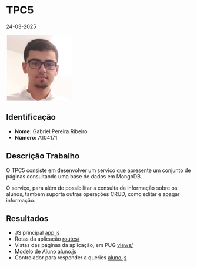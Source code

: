 # TPC5

24-03-2025

![](../images/author.png)

## Identificação

- **Nome:** Gabriel Pereira Ribeiro
- **Número:** A104171

## Descrição Trabalho

O TPC5 consiste em desenvolver um serviço que apresente um conjunto de páginas consultando uma base de dados em MongoDB.

O serviço, para além de possibilitar a consulta da informação sobre os alunos, também suporta outras operações CRUD, como editar e apagar informação.

## Resultados

- JS principal [app.js](https://github.com/gabrielRibeir0/EW2025-A104171/blob/main/TPC4/app.js)
- Rotas da aplicação [routes/](https://github.com/gabrielRibeir0/EW2025-A104171/blob/main/TPC4/routes)
- Vistas das páginas da aplicação, em PUG [views/](https://github.com/gabrielRibeir0/EW2025-A104171/blob/main/TPC4/views)
- Modelo de Aluno [aluno.js](https://github.com/gabrielRibeir0/EW2025-A104171/blob/main/TPC4/models/aluno.js)
- Controlador para responder a queries [aluno.js](https://github.com/gabrielRibeir0/EW2025-A104171/blob/main/TPC4/controllers/aluno.js)
